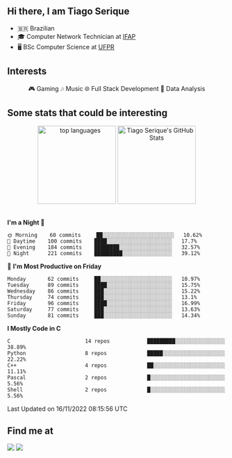
<h2> Hi there, I am Tiago Serique</h2>

<div>
	<ul>
		<li>🇧🇷 Brazilian</li>
		<li>🎓 Computer Network Technician at <a href="https://www.ifap.edu.br/">IFAP</a></li>
		<li>🖥️ BSc Computer Science at <a href="https://www.ufpr.br/portalufpr/">UFPR</a></li>
	</ul>
</div>


<h2>Interests</h2>

<div align="center">
	🎮 Gaming 🎶 Music 🌐 Full Stack Development 🎲 Data Analysis
</div>


<h2>Some stats that could be interesting</h2>

<div align="center">
	<img height="180em" src="https://github-readme-stats.vercel.app/api/top-langs/?layout=compact&theme=tokyonight&username=tiagoserique&langs_count=10&hide=makefile&exclude_repo=vim-mods" alt="top languages">
	<img height="180em" src="https://github-readme-stats.vercel.app/api?username=tiagoserique&count_private=true&show_icons=true&theme=tokyonight&include_all_commits=true" alt="Tiago Serique's GitHub Stats">
</div> 

<br>

<!--START_SECTION:waka-->
**I'm a Night 🦉** 

```text
🌞 Morning    60 commits     ██░░░░░░░░░░░░░░░░░░░░░░░   10.62% 
🌆 Daytime    100 commits    ████░░░░░░░░░░░░░░░░░░░░░   17.7% 
🌃 Evening    184 commits    ████████░░░░░░░░░░░░░░░░░   32.57% 
🌙 Night      221 commits    █████████░░░░░░░░░░░░░░░░   39.12%

```
📅 **I'm Most Productive on Friday** 

```text
Monday       62 commits     ██░░░░░░░░░░░░░░░░░░░░░░░   10.97% 
Tuesday      89 commits     ████░░░░░░░░░░░░░░░░░░░░░   15.75% 
Wednesday    86 commits     ███░░░░░░░░░░░░░░░░░░░░░░   15.22% 
Thursday     74 commits     ███░░░░░░░░░░░░░░░░░░░░░░   13.1% 
Friday       96 commits     ████░░░░░░░░░░░░░░░░░░░░░   16.99% 
Saturday     77 commits     ███░░░░░░░░░░░░░░░░░░░░░░   13.63% 
Sunday       81 commits     ███░░░░░░░░░░░░░░░░░░░░░░   14.34%

```


**I Mostly Code in C** 

```text
C                        14 repos            █████████░░░░░░░░░░░░░░░░   38.89% 
Python                   8 repos             █████░░░░░░░░░░░░░░░░░░░░   22.22% 
C++                      4 repos             ██░░░░░░░░░░░░░░░░░░░░░░░   11.11% 
Pascal                   2 repos             █░░░░░░░░░░░░░░░░░░░░░░░░   5.56% 
Shell                    2 repos             █░░░░░░░░░░░░░░░░░░░░░░░░   5.56%

```



 Last Updated on 16/11/2022 08:15:56 UTC
<!--END_SECTION:waka-->



<h2>Find me at</h2>

<div>
	<a href="https://www.linkedin.com/in/tiago-serique"><img src="https://img.shields.io/badge/LinkedIn-0077B5?style=for-the-badge&logo=linkedin&logoColor=white"></a>
	<a href="https://www.instagram.com/tecseit/"><img src="https://img.shields.io/badge/Instagram-E4405F?style=for-the-badge&logo=instagram&logoColor=white"></a>
</div>
